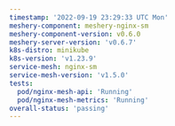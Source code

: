 ```yaml
---
timestamp: '2022-09-19 23:29:33 UTC Mon'
meshery-component: meshery-nginx-sm
meshery-component-version: v0.6.0
meshery-server-version: 'v0.6.7'
k8s-distro: minikube
k8s-version: 'v1.23.9'
service-mesh: nginx-sm
service-mesh-version: 'v1.5.0'
tests:
  pod/nginx-mesh-api: 'Running'
  pod/nginx-mesh-metrics: 'Running'
overall-status: 'passing'
---
```

